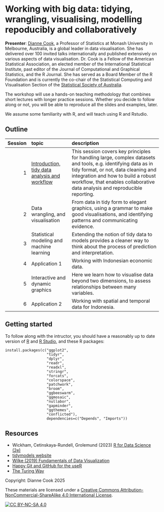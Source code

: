 # Working with big data: tidying, wrangling, visualising, modelling repoducibly and collaboratively

**Presenter**: [Dianne Cook](https://www.dicook.org), a Professor of 
Statistics at Monash University in Melbourne, Australia, is a global leader
in data visualisation. She has delivered over 100 invited talks 
internationally and published extensively on various aspects of data 
visualisation. Dr. Cook is a Fellow of the American Statistical 
Association, an elected member of the International Statistical 
Institute, past editor of the Journal of Computational and Graphical 
Statistics, and the R Journal. She has served as a Board Member of the 
R Foundation and is currently the co-chair of the Statistical Computing 
and Visualisation Section of the [Statistical Society of Australia](https://www.statsoc.org.au).

The workshop will use a hands-on teaching methodology that combines short lectures with 
longer practice sessions. Whether you decide to follow along or not, you will be able to reproduce 
all the slides and examples, later. 

We assume some familiarity with R, and will teach using R and Rstudio.

## Outline

| Session | topic | description |
|------:|:-------|:-------|
| 1  | [Introduction, tidy data analysis and workflow](slides1.html) | This session covers key principles for handling large, complex datasets and tools, e.g. identifying data as in tidy format, or not, data cleaning and integration and how to build a robust workflow, that enables collaborative data analysis and reproducible reporting. |
| 2  | Data wrangling, and visualisation | From data in tidy form to elegant graphics, using a grammar to make good visualisations, and identifying patterns and communicating evidence.|
| 3  | Statistical modeling and machine learning | Extending the notion of tidy data to models provides a cleaner way to think about the process of prediction and interpretation. |
| 4  | Application 1 | Working with Indonesian economic data. |
| 5  | Interactive and dynamic graphics | Here we learn how to visualise data beyond two dimensions, to assess relationships between many variables. |
| 6  | Application 2 | Working with spatial and temporal data for Indonesia. |

## Getting started

To follow along with the intructor, you should have a reasonably up to date version of [R](https://cran.r-project.org) and [R Studio](https://posit.co/download/rstudio-desktop/), and these R packages:

```
install.packages(c("ggplot2", 
                   "tidyr", 
                   "dplyr", 
                   "readr", 
                   "readxl",
                   "stringr", 
                   "forcats",
                   "colorspace", 
                   "patchwork",
                   "broom", 
                   "ggbeeswarm", 
                   "ggmosaic",
                   "nullabor", 
                   "gapminder",
                   "ggthemes",
                   "conflicted"), 
                   dependencies=c("Depends", "Imports"))
```

## Resources

- Wickham, Cetinskaya-Rundell, Grolemund (2023) [R for Data Science (2e)](https://r4ds.hadley.nz)
- [tidymodels website](https://www.tidymodels.org)
- [Wilke (2019) Fundamentals of Data Visualization](https://clauswilke.com/dataviz/)
- [Happy Git and GitHub for the useR](https://happygitwithr.com)
- [The Turing Way](https://book.the-turing-way.org/)

Copyright: Dianne Cook 2025

These materials are licensed under a
[Creative Commons Attribution-NonCommercial-ShareAlike 4.0 International License][cc-by-nc-sa].

[![CC BY-NC-SA 4.0][cc-by-nc-sa-image]][cc-by-nc-sa]

[cc-by-nc-sa]: http://creativecommons.org/licenses/by-nc-sa/4.0/
[cc-by-nc-sa-image]: https://licensebuttons.net/l/by-nc-sa/4.0/88x31.png
[cc-by-nc-sa-shield]: https://img.shields.io/badge/License-CC%20BY--NC--SA%204.0-lightgrey.svg

